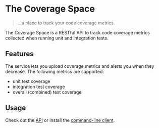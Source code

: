 # The Coverage Space

> ...a place to track your code coverage metrics.


The Coverage Space is a RESTful API to track code coverage metrics collected when running unit and integration tests.

## Features

The service lets you upload coverage metrics and alerts you when they decrease. The following metrics are supported:

- unit test coverage
- integration test coverage
- overall (combined) test coverage

## Usage

Check out the [API](api) or install the [command-line client](client).
